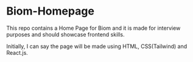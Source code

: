 # Biom-Homepage
This repo contains a Home Page for Biom and it is made for interview purposes and should showcase frontend skills.

Initially, I can say the page will be made using HTML, CSS(Tailwind) and React.js.

